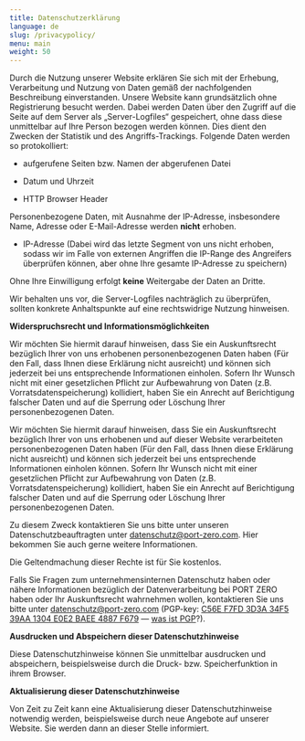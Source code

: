 ```yaml
---
title: Datenschutzerklärung
language: de
slug: /privacypolicy/
menu: main
weight: 50
---
```


Durch die Nutzung unserer Website erklären Sie sich mit der Erhebung, Verarbeitung und Nutzung von Daten gemäß der nachfolgenden Beschreibung einverstanden. Unsere Website kann grundsätzlich ohne Registrierung besucht werden. Dabei werden Daten über den Zugriff auf die Seite auf dem Server als „Server-Logfiles“ gespeichert, ohne dass diese unmittelbar auf Ihre Person bezogen werden können. Dies dient den Zwecken der Statistik und des Angriffs-Trackings. Folgende Daten werden so protokolliert:

-   aufgerufene Seiten bzw. Namen der abgerufenen Datei

-   Datum und Uhrzeit

-   HTTP Browser Header

Personenbezogene Daten, mit Ausnahme der IP-Adresse, insbesondere Name,
Adresse oder E-Mail-Adresse werden **nicht** erhoben.

-   IP-Adresse (Dabei wird das letzte Segment von uns nicht erhoben,
    sodass wir im Falle von externen Angriffen die IP-Range des
    Angreifers überprüfen können, aber ohne Ihre gesamte IP-Adresse zu
    speichern)

Ohne Ihre Einwilligung erfolgt **keine** Weitergabe der Daten an Dritte.

Wir behalten uns vor, die Server-Logfiles nachträglich zu überprüfen,
sollten konkrete Anhaltspunkte auf eine rechtswidrige Nutzung hinweisen.

**Widerspruchsrecht und Informationsmöglichkeiten**

Wir möchten Sie hiermit darauf hinweisen, dass Sie ein Auskunftsrecht
bezüglich Ihrer von uns erhobenen personenbezogenen Daten haben (Für den
Fall, dass Ihnen diese Erklärung nicht ausreicht) und können sich
jederzeit bei uns entsprechende Informationen einholen. Sofern Ihr
Wunsch nicht mit einer gesetzlichen Pflicht zur Aufbewahrung von Daten
(z.B. Vorratsdatenspeicherung) kollidiert, haben Sie ein Anrecht auf
Berichtigung falscher Daten und auf die Sperrung oder Löschung Ihrer
personenbezogenen Daten.

Wir möchten Sie hiermit darauf hinweisen, dass Sie ein Auskunftsrecht bezüglich Ihrer von uns erhobenen und auf dieser Website verarbeiteten personenbezogenen Daten haben (Für den Fall, dass Ihnen diese Erklärung nicht ausreicht) und können sich jederzeit bei uns entsprechende Informationen einholen können. Sofern Ihr Wunsch nicht mit einer gesetzlichen Pflicht zur Aufbewahrung von Daten (z.B. Vorratsdatenspeicherung) kollidiert, haben Sie ein Anrecht auf Berichtigung falscher Daten und auf die Sperrung oder Löschung Ihrer personenbezogenen Daten.

Zu diesem Zweck kontaktieren Sie uns bitte unter unseren Datenschutzbeauftragten unter [datenschutz@port-zero.com](mailto:datenschutz@port-zero.com).
Hier bekommen Sie auch gerne weitere Informationen.

Die Geltendmachung dieser Rechte ist für Sie kostenlos.

Falls Sie Fragen zum unternehmensinternen Datenschutz haben oder
nähere Informationen bezüglich der Datenverarbeitung bei PORT ZERO
haben oder Ihr Auskunftsrecht wahrnehmen wollen, kontaktieren Sie uns
bitte unter
[datenschutz@port-zero.com](mailto:datenschutz@port-zero.com)
(PGP-key: [C56E F7FD 3D3A 34F5 39AA  1304 E0E2 BAEE 4887
F679](/pubkey-datenschutz.asc) — [was ist PGP](https://emailselfdefense.fsf.org/de/infographic.html)?).

**Ausdrucken und Abspeichern dieser Datenschutzhinweise**

Diese Datenschutzhinweise können Sie unmittelbar ausdrucken und
abspeichern, beispielsweise durch die Druck- bzw. Speicherfunktion in
ihrem Browser.

**Aktualisierung dieser Datenschutzhinweise**

Von Zeit zu Zeit kann eine Aktualisierung dieser Datenschutzhinweise
notwendig werden, beispielsweise durch neue Angebote auf unserer
Website. Sie werden dann an dieser Stelle informiert.

